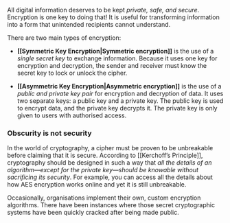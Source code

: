 All digital information deserves to be kept *private, safe, and secure*. Encryption is one key to doing that! It is useful for transforming information into a form that unintended recipients cannot understand.

There are two main types of encryption:

- **[[Symmetric Key Encryption|Symmetric encryption]]** is the use of a *single secret key* to exchange information. Because it uses one key for encryption and decryption, the sender and receiver must know the secret key to lock or unlock the cipher.

- **[[Asymmetric Key Encryption|Asymmetric encryption]]** is the use of a *public and private key pair* for encryption and decryption of data. It uses two separate keys: a public key and a private key. The public key is used to encrypt data, and the private key decrypts it. The private key is only given to users with authorised access.

### Obscurity is not security

In the world of cryptography, a cipher must be proven to be unbreakable before claiming that it is secure. According to [[Kerchoff’s Principle]], cryptography should be designed in such a way that *all the details of an algorithm—except for the private key—should be knowable without sacrificing its security*. For example, you can access all the details about how AES encryption works online and yet it is still unbreakable.

Occasionally, organisations implement their own, custom encryption algorithms. There have been instances where those secret cryptographic systems have been quickly cracked after being made public.